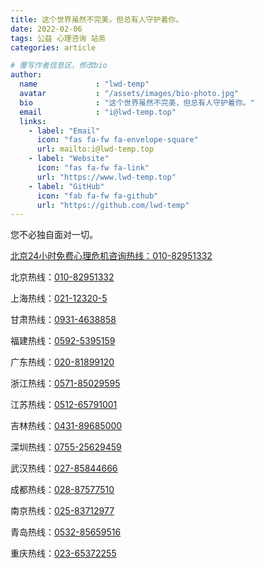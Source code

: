 ```yaml
---
title: 这个世界虽然不完美，但总有人守护着你。
date: 2022-02-06
tags: 公益 心理咨询 站务
categories: article

# 覆写作者信息区，修改bio
author:
  name             : "lwd-temp"
  avatar           : "/assets/images/bio-photo.jpg"
  bio              : "这个世界虽然不完美，但总有人守护着你。"
  email            : "i@lwd-temp.top"
  links:
    - label: "Email"
      icon: "fas fa-fw fa-envelope-square"
      url: mailto:i@lwd-temp.top
    - label: "Website"
      icon: "fas fa-fw fa-link"
      url: "https://www.lwd-temp.top"
    - label: "GitHub"
      icon: "fab fa-fw fa-github"
      url: "https://github.com/lwd-temp"
---
```


您不必独自面对一切。

[北京24小时免费心理危机咨询热线：010-82951332](tel:01082951332)

北京热线：[010-82951332](tel:01082951332)

上海热线：[021-12320-5](tel:021123205)

甘肃热线：[0931-4638858](tel:09314638858)

福建热线：[0592-5395159](tel:05925395159)

广东热线：[020-81899120](tel:02081899120)

浙江热线：[0571-85029595](tel:057185029595)

江苏热线：[0512-65791001](tel:051265791001)

吉林热线：[0431-89685000](tel:043189685000)

深圳热线：[0755-25629459](tel:075525629459)

武汉热线：[027-85844666](tel:02785844666)

成都热线：[028-87577510](tel:02887577510)

南京热线：[025-83712977](tel:02583712977)

青岛热线：[0532-85659516](tel:053285659516)

重庆热线：[023-65372255](tel:02365372255)

<script>
  /**覆写网站副标题，即最顶端的网站主标题下方文字，在_config.yml中subtitle设置**/
  document.getElementsByClassName("site-subtitle")[0].innerHTML="您不必独自面对一切。";
</script>

